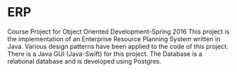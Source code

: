 # ERP
Course Project for Object Oriented Development-Spring 2016
This project is the implementation of an Enterprise Resource Planning System written in Java.
Various design patterns have been applied to the code of this project.
There is a Java GUI (Java-Swift) for this project.
The Database is a relational database and is developed using Postgres.
